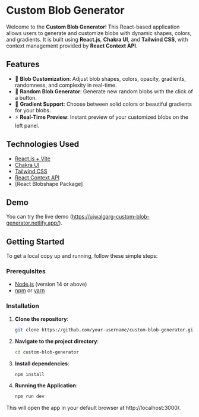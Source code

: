 # Custom Blob Generator

Welcome to the **Custom Blob Generator**! This React-based application allows users to generate and customize blobs with dynamic shapes, colors, and gradients. It is built using **React.js**, **Chakra UI**, and **Tailwind CSS**, with context management provided by **React Context API**.

## Features

- 🎨 **Blob Customization**: Adjust blob shapes, colors, opacity, gradients, randomness, and complexity in real-time.
- 🔄 **Random Blob Generator**: Generate new random blobs with the click of a button.
- 🌈 **Gradient Support**: Choose between solid colors or beautiful gradients for your blobs.
- ⚡ **Real-Time Preview**: Instant preview of your customized blobs on the left panel.

## Technologies Used

- [React.js + Vite](https://reactjs.org/)
- [Chakra UI](https://chakra-ui.com/)
- [Tailwind CSS](https://tailwindcss.com/)
- [React Context API](https://reactjs.org/docs/context.html)
- [React Blobshape Package]

## Demo

You can try the live demo (https://ujwalgarg-custom-blob-generator.netlify.app/).

## Getting Started

To get a local copy up and running, follow these simple steps:

### Prerequisites

- [Node.js](https://nodejs.org/) (version 14 or above)
- [npm](https://www.npmjs.com/) or [yarn](https://yarnpkg.com/)

### Installation

1. **Clone the repository**:

   ```bash
   git clone https://github.com/your-username/custom-blob-generator.git
2. **Navigate to the project directory**:
   ```bash
   cd custom-blob-generator
3. **Install dependencies**:
   ```bash
   npm install
4. **Running the Application**:
   ```bash
   npm run dev

This will open the app in your default browser at http://localhost:3000/.

